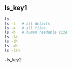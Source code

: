 ## ls_key1
```bash
ls
ls -l   # all details
ls -a   # all files
ls -h   # human readable size
ls -la
ls -lh
ls -ah
ls -lah
```
`-`ls_key2